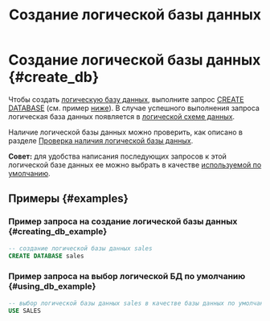 ﻿---
layout: default
title: Создание логической базы данных
nav_order: 1
parent: Управление схемой данных
grand_parent: Работа с системой
has_children: false
---

# Создание логической базы данных {#create_db}

Чтобы создать [логическую базу данных](../../../overview/main_concepts/logical_db/logical_db.md), 
выполните запрос [CREATE DATABASE](../../../reference/sql_plus_requests/CREATE_DATABASE/CREATE_DATABASE.md) 
(см. пример [ниже](#creating_db_example)). В случае успешного выполнения запроса 
логическая база данных появляется в [логической схеме данных](../../../overview/main_concepts/logical_schema/logical_schema.md).

Наличие логической базы данных можно проверить, как описано в разделе [Проверка наличия логической базы данных](../entity_presence_check/entity_presence_check.md#db_check).

**Совет:** для удобства написания последующих запросов к этой логической базе данных ее можно выбрать 
в качестве [используемой по умолчанию](../../other_features/default_db_set-up/default_db_set-up.md).

## Примеры {#examples}

### Пример запроса на создание логической базы данных {#creating_db_example}

``` sql
-- создание логической базы данных sales
CREATE DATABASE sales
```

### Пример запроса на выбор логической БД по умолчанию {#using_db_example}

``` sql
-- выбор логической базы данных sales в качестве базы данных по умолчанию
USE SALES
```